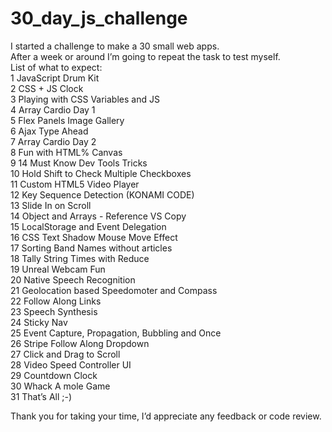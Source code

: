 # 30_day_js_challenge
I started a challenge to make a 30 small web apps. <br>
After a week or around I’m going to repeat the task to test myself. <br>
List of what to expect:<br>
1 JavaScript Drum Kit <br>
2 CSS + JS Clock <br>
3 Playing with CSS Variables and JS <br>
4 Array Cardio Day 1 <br>
5 Flex Panels Image Gallery <br>
6 Ajax Type Ahead <br>
7 Array Cardio Day 2 <br>
8 Fun with HTML% Canvas <br>
9 14 Must Know Dev Tools Tricks <br>
10 Hold Shift to Check Multiple Checkboxes <br>
11 Custom HTML5 Video Player <br>
12 Key Sequence Detection (KONAMI CODE) <br>
13 Slide In on Scroll <br>
14 Object and Arrays - Reference VS Copy <br>
15 LocalStorage and Event Delegation <br>
16 CSS Text Shadow Mouse Move Effect <br>
17 Sorting Band Names without articles <br>
18 Tally String Times with Reduce <br>
19 Unreal Webcam Fun <br>
20 Native Speech Recognition <br>
21 Geolocation based Speedomoter and Compass <br>
22 Follow Along Links <br>
23 Speech Synthesis <br>
24 Sticky Nav <br>
25 Event Capture, Propagation, Bubbling and Once <br>
26 Stripe Follow Along Dropdown <br>
27 Click and Drag to Scroll <br>
28 Video Speed Controller UI <br>
29 Countdown Clock <br>
30 Whack A mole Game <br>
31 That’s All ;-) <br>

Thank you for taking your time, I’d appreciate any feedback or code review.